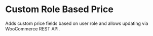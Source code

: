 # Custom Role Based Price

Adds custom price fields based on user role and allows updating via WooCommerce REST API.